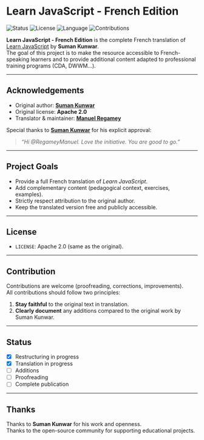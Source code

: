 # Learn JavaScript - French Edition

![Status](https://img.shields.io/badge/status-translation_in_progress-yellow)
![License](https://img.shields.io/badge/license-Apache%202.0-blue)
![Language](https://img.shields.io/badge/language-French-green)
![Contributions](https://img.shields.io/badge/contributions-welcome-brightgreen)

**Learn JavaScript - French Edition** is the complete French translation of [Learn JavaScript](https://github.com/sumn2u/learn-javascript) by **Suman Kunwar**.  
The goal of this project is to make the resource accessible to French-speaking learners and to provide additional content adapted to professional training programs (CDA, DWWM…).

---

## Acknowledgements

- Original author: **[Suman Kunwar](https://github.com/sumn2u)**  
- Original license: **Apache 2.0**  
- Translator & maintainer: **[Manuel Regamey](https://github.com/RegameyManuel)**  

Special thanks to **[Suman Kunwar](https://github.com/sumn2u)** for his explicit approval:  
> *“Hi @RegameyManuel. Love the initiative. You are good to go.”*

---

## Project Goals

- Provide a full French translation of *Learn JavaScript*.  
- Add complementary content (pedagogical context, exercises, examples).  
- Strictly respect attribution to the original author.  
- Keep the translated version free and publicly accessible.  

---

## License

- `LICENSE`: Apache 2.0 (same as the original).  

---

## Contribution

Contributions are welcome (proofreading, corrections, improvements).  
All contributions should follow two principles:  

1. **Stay faithful** to the original text in translation.  
2. **Clearly document** any additions compared to the original work by Suman Kunwar.  

---

## Status

- [x] Restructuring in progress  
- [x] Translation in progress  
- [ ] Additions  
- [ ] Proofreading  
- [ ] Complete publication  

---

## Thanks

Thanks to **Suman Kunwar** for his work and openness.  
Thanks to the open-source community for supporting educational projects.  
